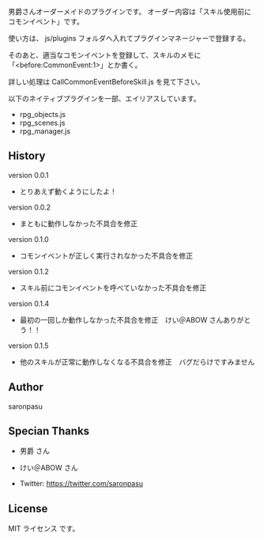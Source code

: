 男爵さんオーダーメイドのプラグインです。
オーダー内容は「スキル使用前にコモンイベント」です。

使い方は、 js/plugins フォルダへ入れてプラグインマネージャーで登録する。

そのあと、適当なコモンイベントを登録して、スキルのメモに「\<before:CommonEvent:1\>」とか書く。

詳しい処理は CallCommonEventBeforeSkill.js を見て下さい。

以下のネイティブプラグインを一部、エイリアスしています。
- rpg_objects.js
- rpg_scenes.js
- rpg_manager.js

## History
version 0.0.1
- とりあえず動くようにしたよ！

version 0.0.2
- まともに動作しなかった不具合を修正

version 0.1.0
- コモンイベントが正しく実行されなかった不具合を修正

version 0.1.2
- スキル前にコモンイベントを呼べていなかった不具合を修正

version 0.1.4
- 最初の一回しか動作しなかった不具合を修正　けい＠ABOW さんありがとう！！

version 0.1.5
- 他のスキルが正常に動作しなくなる不具合を修正　バグだらけですみません

## Author
saronpasu

## Specian Thanks
- 男爵 さん
- けい＠ABOW さん

- Twitter: https://twitter.com/saronpasu

## License
MIT ライセンス です。
